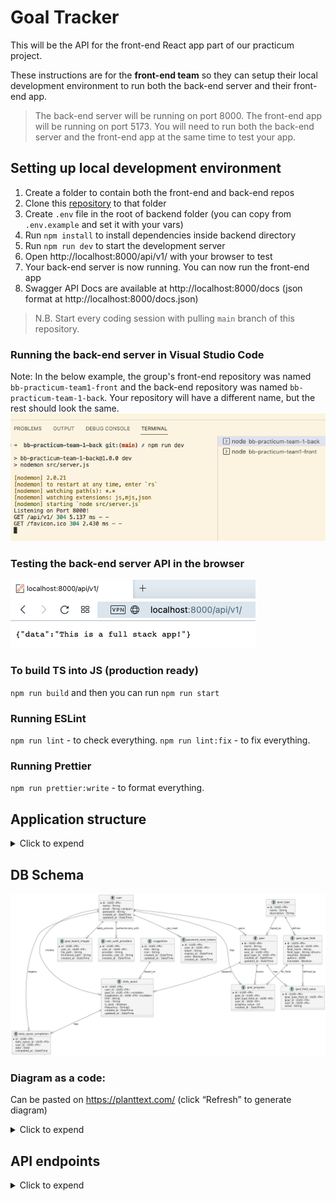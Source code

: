 # Goal Tracker

This will be the API for the front-end React app part of our practicum project.

These instructions are for the **front-end team** so they can setup their local development environment to run
both the back-end server and their front-end app.

> The back-end server will be running on port 8000. The front-end app will be running on port 5173. You will need to run
> both the back-end server and the front-end app at the same time to test your app.

## Setting up local development environment

1. Create a folder to contain both the front-end and back-end repos
2. Clone this [repository](https://github.com/Code-the-Dream-School/ii-practicum-team-2-back.git) to that folder
3. Create `.env` file in the root of backend folder (you can copy from `.env.example` and set it with your vars)
4. Run `npm install` to install dependencies inside backend directory
5. Run `npm run dev` to start the development server
6. Open http://localhost:8000/api/v1/ with your browser to test
7. Your back-end server is now running. You can now run the front-end app
8. Swagger API Docs are available at http://localhost:8000/docs (json format at http://localhost:8000/docs.json)

> N.B. Start every coding session with pulling `main` branch of this repository.

### Running the back-end server in Visual Studio Code

Note: In the below example, the group's front-end repository was named `bb-practicum-team1-front` and the back-end
repository was named `bb-practicum-team-1-back`. Your repository will have a different name, but the rest should look
the same.
![vsc running](docs/images/back-end-running-vsc.png)

### Testing the back-end server API in the browser

![browser server](docs/images/back-end-running-browser.png)

### To build TS into JS (production ready)

`npm run build` and then you can run `npm run start`

### Running ESLint

`npm run lint` - to check everything.
`npm run lint:fix` - to fix everything.

### Running Prettier

`npm run prettier:write` - to format everything.

## Application structure

<details>
  <summary>Click to expend</summary>

```
src/
├── auth/
│   ├── auth.controller.ts
│   ├── auth.service.ts
│   ├── auth.routes.ts
│   └── auth.types.ts
├── user/
│   ├── user.controller.ts
│   ├── user.service.ts
│   ├── user.routes.ts
│   └── user.types.ts
├── goal/
│   ├── goal.controller.ts
│   ├── goal.service.ts
│   ├── goal.routes.ts
│   ├── goal.types.ts
│   └── field-value/
│       ├── field-value.controller.ts
│       ├── field-value.service.ts
│       └── field-value.types.ts
├── goal-type/
│   ├── goal-type.controller.ts
│   ├── goal-type.service.ts
│   ├── goal-type.routes.ts
│   └── goal-type.types.ts
├── goal-progress/
│   ├── goal-progress.controller.ts
│   ├── goal-progress.service.ts
│   ├── goal-progress.routes.ts
│   └── goal-progress.types.ts
├── daily-quest/
│   ├── daily-quest.controller.ts
│   ├── daily-quest.service.ts
│   ├── daily-quest.routes.ts
│   ├── daily-quest.types.ts
│   └── suggestion/
│       ├── suggestion.controller.ts
│       ├── suggestion.service.ts
│       ├── suggestion.routes.ts
│       └── suggestion.types.ts
├── goal-board-image/
│   ├── image-upload.controller.ts
│   ├── image-upload.service.ts
│   └── goal-board-image.routes.ts
├── config/
│   ├── db.ts
│   ├── index.ts
│   ├── swagger.ts
│   ├── xss.ts
│   ├── index.ts
│   └── rateLimiter.ts
├── generated/
│   └── prisma/
│       └── client.ts
├── middleware/
│   ├── auth.ts
│   ├── error.ts
│   └── sanitize.ts
├── service/
│   ├── prisma.ts
│   └── supabaseClient.ts
├── utils/
│   └── swagger.ts
├── server.ts
└── app.ts
```

</details>

## DB Schema

![img.png](docs/images/db-schema.png)

### Diagram as a code:

Can be pasted on https://planttext.com/ (click “Refresh” to generate diagram)

<details>
  <summary>Click to expend</summary>

```
@startuml

' === USERS ===
entity user {
  *id : UUID <<PK>>
  name : String
  email : String <<unique>>
  password : String
  created_at : DateTime
  updated_at : DateTime
}

entity user_auth_providers {
  *id : UUID <<PK>>
  user_id : UUID <<FK>>
  provider : String
  provider_user_id : String
  created_at : DateTime
}

entity password_reset_tokens {
  *id : UUID <<PK>>
  user_id : UUID <<FK>>
  token : String
  expires_at : DateTime
  used : Boolean
  created_at : DateTime
}

' === GOALS & PROGRESS ===
entity goal {
  *id : UUID <<PK>>
  name : String
  description : Text
  user_id : UUID <<FK>>
  goal_type_id : UUID <<FK>>
  created_at : DateTime
  updated_at : DateTime
}

entity goal_type {
  *id : UUID <<PK>>
  name : String
  description : String
}

entity goal_type_field {
  *id : UUID <<PK>>
  goal_type_id : UUID <<FK>>
  field_name : String
  field_type : String <<Enum>>
  required : Boolean
  options : JSON
  trackable : Boolean
}

entity goal_field_value {
  *id : UUID <<PK>>
  goal_type_field_id : UUID <<FK>>
  goal_id : UUID <<FK>>
  user_id : UUID <<FK>>
  value : String
}

entity goal_progress {
  *id : UUID <<PK>>
  goal_id : UUID <<FK>>
  goal_type_field_id : UUID <<FK>>
  user_id : UUID <<FK>>
  progress_value : Int
  created_at : DateTime
}

' === DAILY QUESTS ===
entity daily_quest {
  *id : UUID <<PK>>
  user_id : UUID <<FK>>
  goal_id : UUID <<FK>> <<nullable>>
  suggestion_id : UUID <<FK>> <<nullable>>
  title : String
  icon : String
  is_daily : Boolean
  frequency : String[]
  created_at : DateTime
  updated_at : DateTime
}

entity daily_quest_completion {
  *id : UUID <<PK>>
  daily_quest_id : UUID <<FK>>
  user_id : UUID <<FK>>
  date : Date
  completed_at : DateTime
}

' === GOAL BOARD Images (Image Uploads) ===
entity goal_board_images {
  *id : UUID <<PK>>
  user_id : UUID <<FK>>
  file_path : String
  thumbnail_path : String
  created_at : DateTime
}

' === SUGGESTIONS ===
entity suggestion {
  *id : UUID <<PK>>
  title : String
  icon : String
  created_at : DateTime
  updated_at : DateTime
}

' === RELATIONSHIPS ===
user ||--o{ user_auth_providers : authenticates_with
user ||--o{ password_reset_tokens : can_reset
user ||--o{ goal : owns
goal_type ||--o{ goal : typed_as
goal_type ||--o{ goal_type_field : defines
goal ||--o{ goal_field_value : has
goal_type_field ||--o{ goal_field_value : defined_by
goal ||--o{ goal_progress : tracks
goal_type_field ||--o{ goal_progress : for_field
user ||--o{ goal_progress : logs

user ||--o{ daily_quest : creates
goal ||--o{ daily_quest : supports
suggestion ||--o{ daily_quest : based_on
daily_quest ||--o{ daily_quest_completion : logs
user ||--o{ daily_quest_completion : toggles

user ||--o{ goal_board_images : adds_pictures

@enduml
```

</details>

## API endpoints

<details>
  <summary>Click to expend</summary>

### 🧑 Users & Auth

| Method  | Endpoint                               | Description                       |
|---------|----------------------------------------|-----------------------------------|
| `POST`  | `/api/v1/users/register`               | Register a new user               |
| `POST`  | `/api/v1/users/login`                  | Log in with email and password    |
| `POST`  | `/api/v1/users/google-login`           | Log in or register via Google     |
| `POST`  | `/api/v1/users/logout`                 | Log out user (invalidate token)   |
| `POST`  | `/api/v1/users/password-reset/request` | Request password reset link       |
| `POST`  | `/api/v1/users/password-reset/confirm` | Confirm password reset with token |
| `GET`   | `/api/v1/users/profile`                | Get current user profile          |
| `PATCH` | `/api/v1/users/profile`                | Update current user's profile     |

### 🎯 Goals (Instances)

| Method   | Endpoint            | Description                        |
|----------|---------------------|------------------------------------|
| `GET`    | `/api/v1/goals`     | List all goals for current user    |
| `GET`    | `/api/v1/goals/:id` | Get a specific goal and details    |
| `POST`   | `/api/v1/goals`     | Create a new goal from a goal type |
| `PATCH`  | `/api/v1/goals/:id` | Update goal name/description       |
| `DELETE` | `/api/v1/goals/:id` | Delete (archive) a goal            |

### 🧾 Goal Field Values

| Method  | Endpoint                         | Description                     |
|---------|----------------------------------|---------------------------------|
| `PATCH` | `/api/v1/goals/:id/field-values` | Update static values for a goal |

### 🧾 Goal Board Images

| Method | Endpoint                           | Description                     |
|--------|------------------------------------|---------------------------------|
| `GET`  | `/api/v1/goal-board-images`        | Get goal board images           |
| `POST` | `/api/v1/goal-board-images/upload` | Upload image to goal board list |

### 🧱 Goal Types (Templates)

| Method  | Endpoint                        | Description                    |
|---------|---------------------------------|--------------------------------|
| `GET`   | `/api/v1/goal-types`            | List all goal types            |
| `GET`   | `/api/v1/goal-types/:id`        | Get type and its fields        |
| `POST`  | `/api/v1/goal-types`            | Create a new goal type (admin) |
| `PATCH` | `/api/v1/goal-types/:id`        | Update goal type (admin)       |
| `POST`  | `/api/v1/goal-types/:id/fields` | Add fields to a goal type      |

### 📈 Goal Progress

| Method | Endpoint                         | Description                     |
|--------|----------------------------------|---------------------------------|
| `GET`  | `/api/v1/goals/:goalId/progress` | Get progress entries for a goal |
| `POST` | `/api/v1/goals/:goalId/progress` | Add new progress for a goal     |

### 📅 Daily Quests

| Method   | Endpoint                          | Description                            |
|----------|-----------------------------------|----------------------------------------|
| `GET`    | `/api/v1/daily-quests`            | List all daily quests for user         |
| `POST`   | `/api/v1/daily-quests`            | Create a daily quest                   |
| `GET`    | `/api/v1/daily-quests/for-date`   | Get quests for a given date            |
| `PATCH`  | `/api/v1/daily-quests/:id`        | Update a daily quest                   |
| `DELETE` | `/api/v1/daily-quests/:id`        | Delete a daily quest                   |
| `POST`   | `/api/v1/daily-quests/:id/toggle` | Toggle daily quest completion for date |

### 📅 Daily Quests Suggestions

| Method   | Endpoint                               | Description                              |
|----------|----------------------------------------|------------------------------------------|
| `GET`    | `/api/v1/daily-quests/suggestions`     | List suggestions (excluding active ones) |
| `GET`    | `/api/v1/daily-quests/suggestions/:id` | Read single suggestion by ID             |
| `POST`   | `/api/v1/daily-quests/suggestions`     | Create new suggestion                    |
| `PATCH`  | `/api/v1/daily-quests/suggestions/:id` | Update a suggestion                      |
| `DELETE` | `/api/v1/daily-quests/suggestions/:id` | Delete a suggestion                      |

</details>
